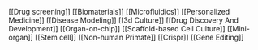 [[Drug screening]]
[[Biomaterials]]
[[Microfluidics]]
[[Personalized Medicine]]
[[Disease Modeling]]
[[3d Culture]]
[[Drug Discovery And Development]]
[[Organ-on-chip]]
[[Scaffold-based Cell Culture]]
[[Mini-organ]]
[[Stem cell]]
[[Non-human Primate]]
[[Crispr]]
[[Gene Editing]]
